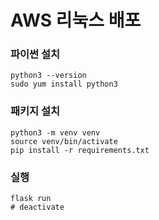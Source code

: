 
# AWS 리눅스 배포

### 파이썬 설치
```shell
python3 --version
sudo yum install python3
```

### 패키지 설치
```shell
python3 -m venv venv
source venv/bin/activate
pip install -r requirements.txt
```

### 실행
```shell
flask run
# deactivate
```